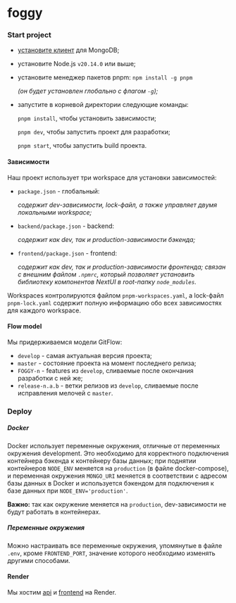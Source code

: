 # foggy

### Start project

- [установите клиент](https://www.mongodb.com/try/download/community) для MongoDB;
- установите Node.js `v20.14.0` или выше;
- установите менеджер пакетов pnpm: `npm install -g pnpm` 

  *(он будет установлен глобально с флагом `-g`);*
- запустите в корневой директории следующие команды:

    `pnpm install`, чтобы установить зависимости;
    
    `pnpm dev`, чтобы запустить проект для разработки;
    
    `pnpm start`, чтобы запустить build проекта.
#### Зависимости
Наш проект использует три workspace для установки зависимостей:
- `package.json` - глобальный:

  *содержит dev-зависимости, lock-файл, а также управляет двумя локальными workspace;*
- `backend/package.json` - backend:

  *содержит как dev, так и production-зависимости бэкенда;*
- `frontend/package.json` - frontend:

  *содержит как dev, так и production-зависимости фронтенда; связан с внешним файлом `.npmrc`, который позволяет 
установить библиотеку компонентов NextUI в root-папку `node_modules`.*

Workspaces контролируются файлом `pnpm-workspaces.yaml`, а lock-файл `pnpm-lock.yaml` содержит полную информацию обо 
всех зависимостях для каждого workspace.
#### Flow model
Мы придерживаемся модели GitFlow:
- `develop` - самая актуальная версия проекта;
- `master` - состояние проекта на момент последнего релиза;
- `FOGGY-n` - features из `develop`, сливаемые после окончания разработки с ней же;
- `release-n.a.b` - ветки релизов из `develop`, сливаемые после исправления мелочей с `master`.
### Deploy
##### Docker
Docker использует переменные окружения, отличные от переменных окружения development. 
Это необходимо для корректного подключения контейнера бэкенда к контейнеру базы данных; при поднятии контейнеров 
`NODE_ENV` меняется на `production` (в файле docker-compose), и переменная окружения `MONGO_URI` меняется в 
соответствии с адресом базы данных в Docker и используется бэкендом для подключения к базе данных при 
`NODE_ENV='production'`.

**Важно:** так как окружение меняется на `production`, dev-зависимости не будут работать в контейнерах.

##### Переменные окружения
Можно настраивать все переменные окружения, упомянутые в файле `.env`, кроме `FRONTEND_PORT`, значение которого 
необходимо изменять другими способами.

#### Render

Мы хостим [api](https://foggy-backend.onrender.com/api) и [frontend](https://foggy.onrender.com) на Render.